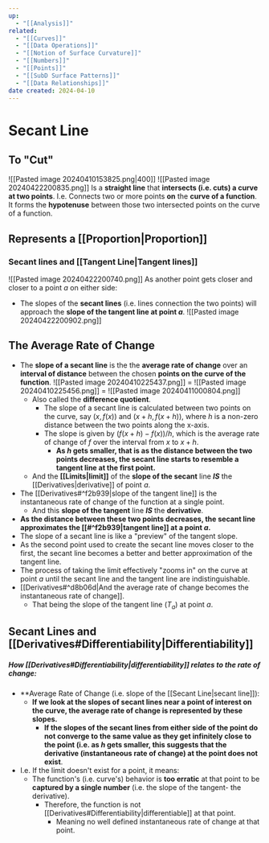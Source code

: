 ```yaml
---
up:
  - "[[Analysis]]"
related:
  - "[[Curves]]"
  - "[[Data Operations]]"
  - "[[Notion of Surface Curvature]]"
  - "[[Numbers]]"
  - "[[Points]]"
  - "[[SubD Surface Patterns]]"
  - "[[Data Relationships]]"
date created: 2024-04-10
---
```

# Secant Line
## To "Cut"

![[Pasted image 20240410153825.png|400]]
![[Pasted image 20240422200835.png]]
Is a **straight line** that **intersects (i.e. cuts) a curve at two points**.
	I.e. Connects two or more points **on** the **curve of a function**.
		It forms the **hypotenuse** between those two intersected points on the curve of a function.
## Represents a [[Proportion|Proportion]]
### Secant lines and [[Tangent Line|Tangent lines]]
![[Pasted image 20240422200740.png]]
As another point gets closer and closer to a point $a$ on either side:
- The slopes of the **secant lines** (i.e. lines connection the two points) will approach the **slope of the tangent line at point $a$**.
	![[Pasted image 20240422200902.png]]
## The Average Rate of Change
- The **slope of a secant line** is the the **average rate of change** over an **interval of distance** between the chosen **points on the curve of the function**.
	![[Pasted image 20240410225437.png]] = ![[Pasted image 20240410225456.png]] = ![[Pasted image 20240411000804.png]]
	- Also called the **difference quotient**.
		- The slope of a secant line is calculated between two points on the curve, say $(x,f(x))$ and $(x+h,f(x+h))$, where $h$ is a non-zero distance between the two points along the x-axis.
		- The slope is given by $(f(x+h)−f(x))/h$​, which is the average rate of change of $f$ over the interval from $x$ to $x+h$.
			- **As $h$ gets smaller, that is as the distance between the two points decreases, the secant line starts to resemble a tangent line at the first point.**
	- And the **[[Limits|limit]]** of the **slope of the secant** line ***IS*** the [[Derivatives|derivative]] of point $a$.
- The [[Derivatives#^f2b939|slope of the tangent line]] is the instantaneous rate of change of the function at a single point. 
	- And this **slope of the tangent** line ***IS*** the **derivative**.
- **As the distance between these two points decreases, the secant line approximates the [[#^f2b939|tangent line]] at a point $a$.**
- The slope of a secant line is like a "preview" of the tangent slope. 
- As the second point used to create the secant line moves closer to the first, the secant line becomes a better and better approximation of the tangent line. 
- The process of taking the limit effectively "zooms in" on the curve at point $a$​ until the secant line and the tangent line are indistinguishable.
- [[Derivatives#^d8b06d|And the average rate of change becomes the instantaneous rate of change]].
	- That being the slope of the tangent line ($T_a$) at point $a$​.
## Secant Lines and [[Derivatives#Differentiability|Differentiability]] 
##### How [[Derivatives#Differentiability|differentiability]] relates to the rate of change:
- **Average Rate of Change (i.e. slope of the [[Secant Line|secant line]]): 
	- **If we look at the slopes of secant lines near a point of interest on the curve, the average rate of change is represented by these slopes.** 
		- **If the slopes of the secant lines from either side of the point do not converge to the same value as they get infinitely close to the point (i.e. as $h$ gets smaller, this suggests that the derivative (instantaneous rate of change) at the point does not exist**.		
- I.e. If the limit doesn't exist for a point, it means:
	- The function's (i.e. curve's) behavior is **too erratic** at that point to be **captured by a single number** (i.e. the slope of the tangent- the derivative).
		- Therefore, the function is not [[Derivatives#Differentiability|differentiable]] at that point.
			- Meaning no well defined instantaneous rate of change at that point.